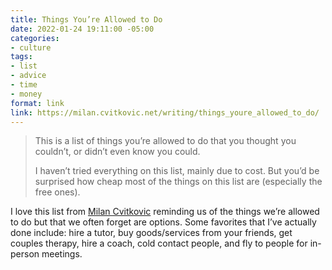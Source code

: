 ```yaml
---
title: Things You’re Allowed to Do
date: 2022-01-24 19:11:00 -05:00
categories:
- culture
tags:
- list
- advice
- time
- money
format: link
link: https://milan.cvitkovic.net/writing/things_youre_allowed_to_do/
---
```


> This is a list of things you’re allowed to do that you thought you couldn’t, or didn’t even know you could.
>
> I haven’t tried everything on this list, mainly due to cost. But you’d be surprised how cheap most of the things on this list are (especially the free ones).

I love this list from [Milan Cvitkovic](https://twitter.com/MWCvitkovic) reminding us of the things we’re allowed to do but that we often forget are options. Some favorites that I’ve actually done include: hire a tutor, buy goods/services from your friends, get couples therapy, hire a coach, cold contact people, and fly to people for in-person meetings.